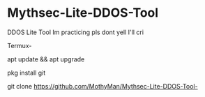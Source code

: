 # Mythsec-Lite-DDOS-Tool
DDOS Lite Tool
Im practicing pls dont yell I'll cri

Termux-

apt update && apt upgrade

pkg install git

git clone 
https://github.com/MothyMan/Mythsec-Lite-DDOS-Tool-


